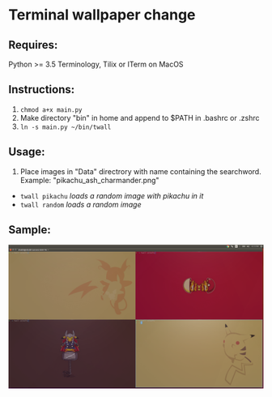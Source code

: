# Terminal wallpaper change
## Requires:
Python >= 3.5
Terminology, Tilix or ITerm on MacOS

## Instructions:
1. `chmod a+x main.py`
2. Make directory "bin" in home and append to $PATH in .bashrc or .zshrc
3. `ln -s main.py ~/bin/twall`

## Usage:
1. Place images in "Data" directrory with name containing the searchword. Example: "pikachu_ash_charmander.png"
+ `twall pikachu`   *loads a random image with pikachu in it*
+ `twall random`    *loads a random image*

## Sample:
![alt text](https://github.com/shubhg1996/term_wall/blob/master/sample.png)
